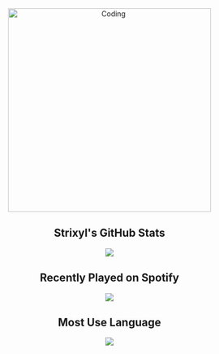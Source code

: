 <div align="center">
  <img alt="Coding" width="400" src="https://media.tenor.com/sbfBfp3FeY8AAAAj/oia-uia.gif">
</div>

<div align="center">
  <h2>Strixyl's GitHub Stats</h2>
  <img src="https://github-readme-stats.vercel.app/api?username=Strixyl&show_icons=true&theme=dark">
</div>

<div align="center">
  <h2>Recently Played on Spotify</h2>
  <img src="https://spotify-recently-played-readme.vercel.app/api?user=qkoi3o0oqybzwf6ja5hvtzw5m">
</div>


<div align="center">
  <h2>Most Use Language</h2>
  <img src="https://github-readme-stats.vercel.app/api/top-langs/?username=myusername&theme=tokyonight">
</div>


  
<!--


COMMENT SECTION HERE/ WILL NOT BEB DISPLAYED


-->
